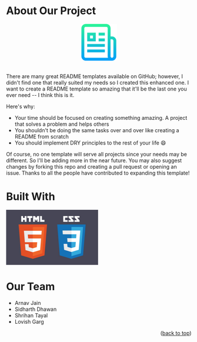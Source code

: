 # About Our Project
<a name="readme-top"></a>
  <div align="center">
  <a href="https://github.com/othneildrew/Best-README-Template">
    <img src="images/logo.png" alt="Logo" width="100" height="100">
  </a></div>
  <br>
  
There are many great README templates available on GitHub; however, I didn't find one that really suited my needs so I created this enhanced one. I want to create a README template so amazing that it'll be the last one you ever need -- I think this is it.

Here's why:
* Your time should be focused on creating something amazing. A project that solves a problem and helps others
* You shouldn't be doing the same tasks over and over like creating a README from scratch
* You should implement DRY principles to the rest of your life :smile:

Of course, no one template will serve all projects since your needs may be different. So I'll be adding more in the near future. You may also suggest changes by forking this repo and creating a pull request or opening an issue. Thanks to all the people have contributed to expanding this template!
  
# Built With
  <img src="images/JPG-2.jpg" alt="Logo" width="250" height="150">


# Our Team
* Arnav Jain
* Sidharth Dhawan
* Shrihan Tayal
* Lovish Garg

<p align="right">(<a href="#readme-top">back to top</a>)</p>
